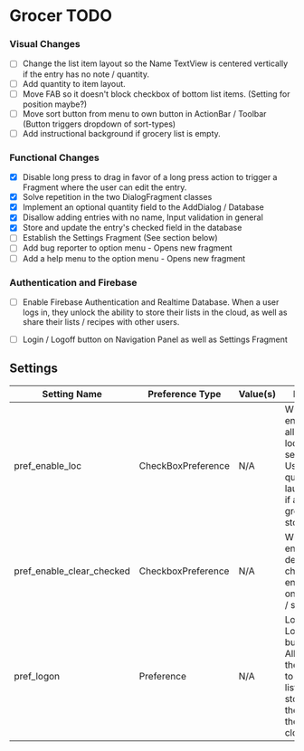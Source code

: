 # Grocer TODO
  
### Visual Changes
- [ ] Change the list item layout so the Name TextView is centered vertically if the entry has no note / quantity.
- [ ] Add quantity to item layout.
- [ ] Move FAB so it doesn't block checkbox of bottom list items. (Setting for position maybe?)
- [ ] Move sort button from menu to own button in ActionBar / Toolbar (Button triggers dropdown of sort-types)
- [ ] Add instructional background if grocery list is empty.

### Functional Changes
- [x] Disable long press to drag in favor of a long press action to trigger a Fragment where the user can edit the entry.
- [x] Solve repetition in the two DialogFragment classes
- [x] Implement an optional quantity field to the AddDialog / Database
- [x] Disallow adding entries with no name, Input validation in general
- [x] Store and update the entry's checked field in the database
- [ ] Establish the Settings Fragment (See section below)
- [ ] Add bug reporter to option menu - Opens new fragment
- [ ] Add a help menu to the option menu - Opens new fragment

### Authentication and Firebase
- [ ] Enable Firebase Authentication and Realtime Database. When a user logs in, they unlock the ability to store their lists in the cloud, as well as share their lists / recipes with other users.
- [ ] Login / Logoff button on Navigation Panel as well as Settings Fragment
  
    
  


## Settings

| Setting Name | Preference Type | Value(s) | Desc. |
| ------------ | --------------- | -------- | ----- |
| pref_enable_loc | CheckBoxPreference | N/A | When enabled, allows location services. Used for quick launching if at grocery store. |
| pref_enable_clear_checked | CheckboxPreference | N/A | When enabled, deletes checked entries on reload / sort. |
| pref_logon | Preference | N/A | Logon / Logoff button. Allows the user to share lists and store them on the cloud. |
